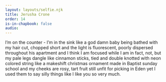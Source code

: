 ```yaml
---
layout: layouts/selfie.njk
title: Jerusha Crone
order: 14
is-in-chapbook: false
audio: 
---
```

I’m on the counter - I’m in the sink like a god damn baby being bathed with my hair cut, chopped short and the light is fluorescent, poorly dispersed throughout his apartment and I think I am focused while I am in fact, not, but my pale legs dangle like cinnamon sticks, tied and double knotted with neon colored string like a makeshift christmas ornament made in Baptist sunday school and my cheeks are rosy, tart fruit still unfit for picking in Eden yet I used them to say silly things like I like you so very much.
